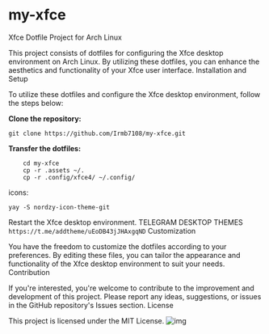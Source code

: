 # my-xfce
Xfce Dotfile Project for Arch Linux

This project consists of dotfiles for configuring the Xfce desktop environment on Arch Linux. By utilizing these dotfiles, you can enhance the aesthetics and functionality of your Xfce user interface.
Installation and Setup

To utilize these dotfiles and configure the Xfce desktop environment, follow the steps below:

**Clone the repository:**
```
git clone https://github.com/Irmb7108/my-xfce.git
```
**Transfer the dotfiles:**
```
    cd my-xfce
    cp -r .assets ~/.
    cp -r .config/xfce4/ ~/.config/
```
icons:

```
yay -S nordzy-icon-theme-git
``` 

 Restart the Xfce desktop environment.
TELEGRAM DESKTOP THEMES 
```  https://t.me/addtheme/uEoDB43jJHAxgqND ```
Customization

You have the freedom to customize the dotfiles according to your preferences. By editing these files, you can tailor the appearance and functionality of the Xfce desktop environment to suit your needs.
Contribution

If you're interested, you're welcome to contribute to the improvement and development of this project. Please report any ideas, suggestions, or issues in the GitHub repository's Issues section.
License

This project is licensed under the MIT License.
![img](setup.png)
